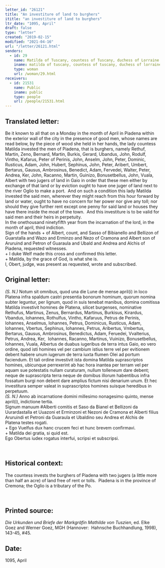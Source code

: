 ```yaml
---
letter_id: "26121"
title: "An investiture of land to burghers"
ititle: "an investiture of land to burghers"
ltr_date: "1095, April"
draft: false
type: "letter"
created: "2019-02-15"
modified: "2021-04-16"
url: "/letter/26121.html"
senders:
  - id: 29
    name: Matilda of Tuscany, countess of Tuscany, duchess of Lorraine
    iname: matilda of tuscany, countess of tuscany, duchess of lorraine
    type: woman
    url: /woman/29.html
receivers:
  - id: 21531
    name: Public
    iname: public
    type: people
    url: /people/21531.html
---
```

<h2> Translated letter:</h2><p>Be it known to all that on a Monday in the month of April in Piadena within the exterior wall of the city in the presence of good men, whose names are read below, by the piece of wood she held in her hands, the lady countess Matilda invested the men of Piadena, that is burghers, namely Rethuf, Martin, Zeno, Bernard, Martin, Burkis, Gerard, Ubandus, John, Rodulf, Vintho, Kafarus, Peter of Perinis, John, Anselm, John, Peter, Dominic, Rusticus, Adam, John, Hubert, Sephinus, John, Peter, Aribert, Umbert, Bertarus, Gausus, Ambrosinus, Benedict, Adam, Fervedei, Walter, Peter, Andrea, Ker, John, Racanno, Martin, Guinizo, Bonusetbellus, John, Vuala, Albert with two jugers of land in Gaio in order that these men either by exchange of that land or by eviction ought to have one juger of land next to the river Oglio to make a port.&nbsp; And on such a condition this lady Matilda invested the said men, wherever they might reach from this hour forward by land or water, ought to have no concern for her power nor give any toll; nor should they give further rent except one penny for said land or houses they have there inside the moat of the town.&nbsp; And this investiture is to be valid for said men and their heirs in perpetuity.<br>In the onethousand ninetyfifth year from the incarnation of the lord, in the month of april, third indiction.<br>Sign of the hands + of Albert, count, and Sasso of Bibianello and Bellizon of Guarstalla and Wazo and Erminzo and Nezo of Cramona and Albert son of Aruruind and Petron of Guaraula and Ubald and Andrea and Alchis of Piadena, requested witnesses.<br>+ I duke Welf made this cross and confirmed this letter.<br>+ Matilda, by the grace of God, is what she is.<br>I, Obert, judge, was present as requested, wrote and subscribed.</p><h2 class="mt-4"> Original letter:</h2><p class="m3188598869403357136gmail-msobodytext"><i>(</i><i>S. N.</i><i>)</i>&nbsp;Notum sit omnibus, quod una die Lune de mense april(i) in loco Platena infra spaldum castri presentia bonorum hominum, quorum nomina subter leguntur, per lignum, quod in suis tenebat manibus, domina&nbsp;comitissa Matilda&nbsp;investivit homines de Platena, silicet burgenses, nominative Rethufus, Martinus, Zenus, Bernardus, Martinus, Burkisus, Kirardus, Vbandus, Iohannes, Rothulfus, Vintho, Kafaruus, Petrus de Perinis, Iohannes, Anselmus, Iohannes, Petrus, Dominicus, Rusticus, Adam, Iohannes, Vbertus, Sephinus, Iohannes, Petrus, Aribertus, Vmbertus, Bertarus, Gausus, Ambrosinus, Benedictus, Adam, Feruedei, Vvalterius, Petrus, Andrea, Ker,&nbsp; Iohannes, Racanno, Martinus, Vuinizo, Bonusetbellus, Iohannes, Vuala, Albertus de duabus iugeribus de terra intus Gaio, eo vero ordine, quod isti homines vel per cambium istius terre vel per evitionem debent habere unum iugerum de terra iuxta flumen Olei ad portum faciendum. Et tali ordine inve­stivit ista&nbsp;domina Matilda suprascriptos homines, ubicunque perrexerint ab&nbsp;hac hora inantea per terram vel per aquam sue&nbsp;potestatis nullam curaturam, nullum tolleneum dare debent; neque de suprascripta terra neque de domibus illorum habentibus infra fossatum burgi non debent dare amplius fictum nisi denarium unum. Et hec investitura semper valeat in suprascriptos homines suisque heredibus in perpetuum.<br><i>(S. N.)</i>&nbsp;Anno ab incarnatione domini millesimo nonagesimo quinto, mense april(i), indictione tertia.<br>Signum manuum #Alberti comitis et Saso da Bianel et Bellizoni da Uurardastalla et Uuazoni et Erminzoni et Nezoni de Cramona et Alberti filius Aruruindi et Petroni da Guaraula et Ubaldino seu Andrea et Alchis de Platena testes rogati.<br>+ Ego Vuelfus dux hanc crucem feci et hunc brevem confirmavi.<br>+ Matilda dei gratia, si quid est.<br>Ego Obertus iudex rogatus interfui, scripsi et subscripsi.</p><p>&nbsp;</p><h2 class="mt-4"> Historical context:</h2><p>The countess invests the burghers of Piadena with two jugers (a little more than half an acre) of land free of rent or tolls.&nbsp;&nbsp;Piadena is in the province of Cremona; the Oglio is a tributary of the Po.</p><p>&nbsp;</p><h2 class="mt-4"> Printed source:</h2><p><i>Die Urkunden und Briefe der Markgräfin Mathilde von Tuszien</i>, ed. Elke Goez and Werner Goez, MGH (Hannover:&nbsp; Hahnsche Buchhandlung, 1998), 143-45, #45.</p><h2 class="mt-4"> Date:</h2>1095, April